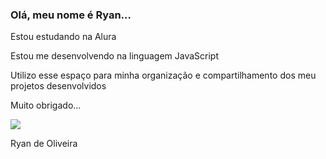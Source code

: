 ### Olá, meu nome é Ryan...

Estou estudando na Alura

Estou me desenvolvendo na linguagem JavaScript

Utilizo esse espaço para minha organização e compartilhamento dos meu projetos desenvolvidos

Muito obrigado...

![](https://media1.tenor.com/m/B84G1zBnsvYAAAAd/cat.gif)

Ryan de Oliveira
